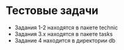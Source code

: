 # Тестовые задачи

- Задания 1-2 находятся в пакете technic
- Задания 3.x находятся в пакете tasks
- Задание 4 находится в директории db